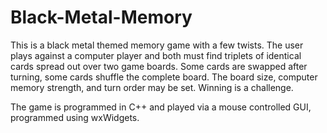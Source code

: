# Black-Metal-Memory
This is a black metal themed memory game with a few twists. The user plays against a computer player and both must find triplets of identical cards spread out over two game boards. Some cards are swapped after turning, some cards shuffle the complete board. The board size, computer memory strength, and turn order may be set. Winning is a challenge.

The game is programmed in C++ and played via a mouse controlled GUI, programmed using wxWidgets.
